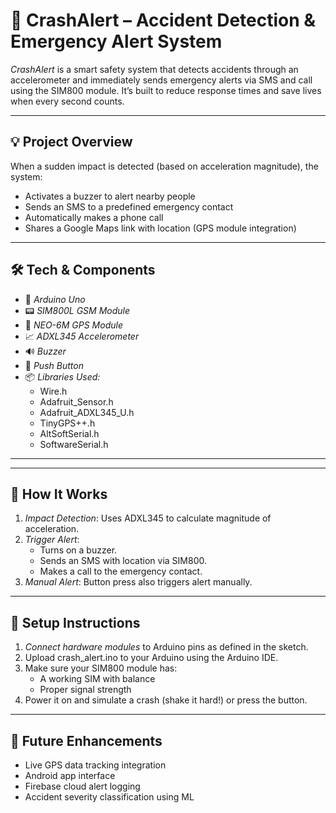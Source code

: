 # 🚨 CrashAlert – Accident Detection & Emergency Alert System

*CrashAlert* is a smart safety system that detects accidents through an accelerometer and immediately sends emergency alerts via SMS and call using the SIM800 module. It’s built to reduce response times and save lives when every second counts.

---

## 💡 Project Overview

When a sudden impact is detected (based on acceleration magnitude), the system:
- Activates a buzzer to alert nearby people
- Sends an SMS to a predefined emergency contact
- Automatically makes a phone call
- Shares a Google Maps link with location (GPS module integration)

---

## 🛠 Tech & Components

- 🔌 *Arduino Uno*
- 📟 *SIM800L GSM Module*
- 📍 *NEO-6M GPS Module*
- 📈 *ADXL345 Accelerometer*
- 🔊 *Buzzer*
- 🛑 *Push Button*
- 📦 *Libraries Used:*
  - Wire.h
  - Adafruit_Sensor.h
  - Adafruit_ADXL345_U.h
  - TinyGPS++.h
  - AltSoftSerial.h
  - SoftwareSerial.h

---
---

## 🚀 How It Works

1. *Impact Detection*: Uses ADXL345 to calculate magnitude of acceleration.
2. *Trigger Alert*:
   - Turns on a buzzer.
   - Sends an SMS with location via SIM800.
   - Makes a call to the emergency contact.
3. *Manual Alert*: Button press also triggers alert manually.

---

## 🔧 Setup Instructions

1. *Connect hardware modules* to Arduino pins as defined in the sketch.
2. Upload crash_alert.ino to your Arduino using the Arduino IDE.
3. Make sure your SIM800 module has:
   - A working SIM with balance
   - Proper signal strength
4. Power it on and simulate a crash (shake it hard!) or press the button.

---


## 🌟 Future Enhancements

- Live GPS data tracking integration
- Android app interface
- Firebase cloud alert logging
- Accident severity classification using ML
